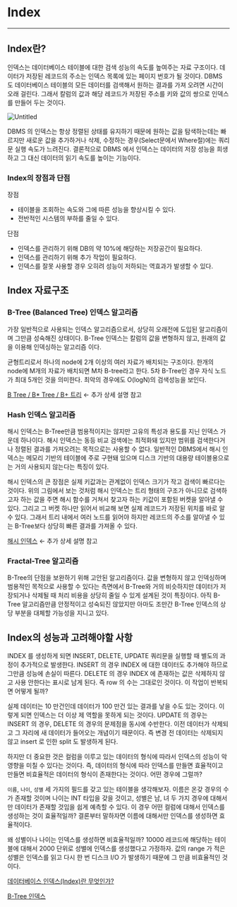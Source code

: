 # Index

---

## Index란?

인덱스는 데이터베이스 테이블에 대한 검색 성능의 속도를 높여주는 자료 구조이다. 데이터가 저장된 레코드의 주소는 인덱스 목록에 있는 페이지 번호가 될 것이다. DBMS 도 데이터베이스 테이블의 모든 데이터를 검색해서 원하는 결과를 가져 오려면 시간이 오래 걸린다. 그래서 칼럼의 값과 해당 레코드가 저장된 주소를 키와 값의 쌍으로 인덱스를 만들어 두는 것이다.

![Untitled](Index%20c2bdf1282a5e4bb1ba6b678b9c7423af/Untitled.png)

DBMS 의 인덱스는 항상 정렬된 상태를 유지하기 때문에 원하는 값을 탐색하는데는 빠르지만 새로운 값을 추가하거나 삭제, 수정하는 경우(Select문에서 Where절)에는 쿼리문 실행 속도가 느려진다. 결론적으로 DBMS 에서 인덱스는 데이터의 저장 성능을 희생하고 그 대신 데이터의 읽기 속도를 높이는 기능이다.

### Index의 장점과 단점

장점

- 테이블을 조회하는 속도와 그에 따른 성능을 향상시킬 수 있다.
- 전반적인 시스템의 부하를 줄일 수 있다.

단점

- 인덱스를 관리하기 위해 DB의 약 10%에 해당하는 저장공간이 필요하다.
- 인덱스를 관리하기 위해 추가 작업이 필요하다.
- 인덱스를 잘못 사용할 경우 오히려 성능이 저하되는 역효과가 발생할 수 있다.

## Index 자료구조

### **B-Tree (Balanced Tree) 인덱스 알고리즘**

가장 일반적으로 사용되는 인덱스 알고리즘으로서, 상당히 오래전에 도입된 알고리즘이며 그만큼 성숙해진 상태이다. B-Tree 인덱스는 칼럼의 값을 변형하지 않고, 원래의 값을 이용해 인덱싱하는 알고리즘 이다.

균형트리로서 하나의 node에 2개 이상의 여러 자료가 배치되는 구조이다. 한개의 node에 M개의 자료가 배치되면 M차 B-tree라고 한다. 5차 B-Tree인 경우 자식 노드가 최대 5개인 것을 의미한다. 최악의 경우에도 O(logN)의 검색성능을 보인다.

[B Tree / B* Tree / B+ 트리](https://jingonpark-gameclient.tistory.com/50) ← 추가 상세 설명 참고

### **Hash 인덱스 알고리즘**

해시 인덱스는 B-Tree만큼 범용적이지는 않지만 고유의 특성과 용도를 지닌 인덱스 가운데 하나이다. 해시 인덱스는 동등 비교 검색에는 최적화돼 있지만 범위를 검색한다거나 정렬된 결과를 가져오려는 목적으로는 사용할 수 없다. 일반적인 DBMS에서 해시 인덱스는 메모리 기반의 테이블에 주로 구현돼 있으며 디스크 기반의 대용량 테이블용으로는 거의 사용되지 않는다는 특징이 있다.

해시 인덱스의 큰 장점은 실제 키값과는 관계없이 인덱스 크기가 작고 검색이 빠르다는 것이다. 위의 그림에서 보는 것처럼 해시 인덱스는 트리 형태의 구조가 아니므로 검색하고자 하는 값을 주면 해시 함수를 거쳐서 찾고자 하는 키값이 포함된 버켓을 알아낼 수 있다. 그리고 그 버켓 하나만 읽어서 비교해 보면 실제 레코드가 저장된 위치를 바로 알 수 있다. 그래서 트리 내에서 여러 노드를 읽어야 하지만 레코드의 주소를 알아낼 수 있는 B-Tree보다 상당히 빠른 결과를 가져올 수 있다.

[해시 인덱스](https://velog.io/@jsj3282/17.-%ED%95%B4%EC%8B%9CHash-%EC%9D%B8%EB%8D%B1%EC%8A%A4) ← 추가 상세 설명 참고

### Fractal-Tree 알고리즘

B-Tree의 단점을 보완하기 위해 고안된 알고리즘이다. 값을 변형하지 않고 인덱싱하며 범용적인 목적으로 사용할 수 있다는 측면에서 B-Tree와 거의 비슷하지만 데이터가 저장되거나 삭제될 때 처리 비용을 상당히 줄일 수 있게 설계된 것이 특징이다. 아직 B-Tree 알고리즘만큼 안정적이고 성숙되진 않았지만 아마도 조만간 B-Tree 인덱스의 상당 부분을 대체할 가능성을 지니고 있다.

## Index의 성능과 고려해야할 사항

INDEX 를 생성하게 되면 INSERT, DELETE, UPDATE 쿼리문을 실행할 때 별도의 과정이 추가적으로 발생한다. INSERT 의 경우 INDEX 에 대한 데이터도 추가해야 하므로 그만큼 성능에 손실이 따른다. DELETE 의 경우 INDEX 에 존재하는 값은 삭제하지 않고 사용 안한다는 표시로 남게 된다. 즉 row 의 수는 그대로인 것이다. 이 작업이 반복되면 어떻게 될까?

실제 데이터는 10 만건인데 데이터가 100 만건 있는 결과를 낳을 수도 있는 것이다. 이렇게 되면 인덱스는 더 이상 제 역할을 못하게 되는 것이다. UPDATE 의 경우는 INSERT 의 경우, DELETE 의 경우의 문제점을 동시에 수반한다. 이전 데이터가 삭제되고 그 자리에 새 데이터가 들어오는 개념이기 때문이다. 즉 변경 전 데이터는 삭제되지 않고 insert 로 인한 split 도 발생하게 된다.

하지만 더 중요한 것은 컬럼을 이루고 있는 데이터의 형식에 따라서 인덱스의 성능이 악영향을 미칠 수 있다는 것이다. 즉, 데이터의 형식에 따라 인덱스를 만들면 효율적이고 만들면 비효율적은 데이터의 형식이 존재한다는 것이다. 어떤 경우에 그럴까?

`이름`, `나이`, `성별` 세 가지의 필드를 갖고 있는 테이블을 생각해보자. 이름은 온갖 경우의 수가 존재할 것이며 나이는 INT 타입을 갖을 것이고, 성별은 남, 녀 두 가지 경우에 대해서만 데이터가 존재할 것임을 쉽게 예측할 수 있다. 이 경우 어떤 컬럼에 대해서 인덱스를 생성하는 것이 효율적일까? 결론부터 말하자면 이름에 대해서만 인덱스를 생성하면 효율적이다.

왜 성별이나 나이는 인덱스를 생성하면 비효율적일까? 10000 레코드에 해당하는 테이블에 대해서 2000 단위로 성별에 인덱스를 생성했다고 가정하자. 값의 range 가 적은 성별은 인덱스를 읽고 다시 한 번 디스크 I/O 가 발생하기 때문에 그 만큼 비효율적인 것이다.

[데이터베이스 인덱스(Index)란 무엇인가?](https://coding-factory.tistory.com/746)

[B-Tree 인덱스](https://12bme.tistory.com/138)
